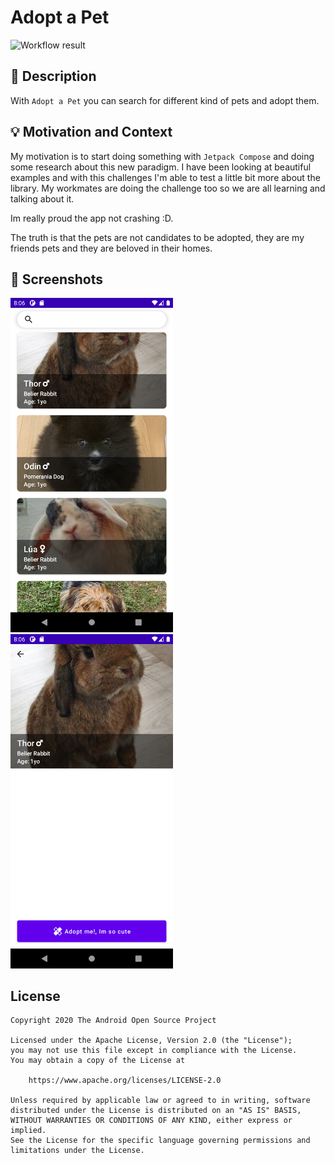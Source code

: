 # Adopt a Pet

<!--- Replace <OWNER> with your Github Username and <REPOSITORY> with the name of your repository. -->
<!--- You can find both of these in the url bar when you open your repository in github. -->
![Workflow result](https://github.com/SekthDroid/android-dev-challenge-week-1/workflows/Check/badge.svg)


## :scroll: Description
<!--- Describe your app in one or two sentences -->
With `Adopt a Pet` you can search for different kind of pets and adopt them.

## :bulb: Motivation and Context
<!--- Optionally point readers to interesting parts of your submission. -->
My motivation is to start doing something with `Jetpack Compose` and doing some research about this new paradigm. I have been looking at beautiful examples and with this challenges I'm able to test a little bit more about the library.
My workmates are doing the challenge too so we are all learning and talking about it.

<!--- What are you especially proud of? -->
Im really proud the app not crashing :D.

The truth is that the pets are not candidates to be adopted, they are my friends pets and they are beloved in their homes.

## :camera_flash: Screenshots
<!-- You can add more screenshots here if you like -->
<img src="/results/screenshot_1.png" width="260">&emsp;<img src="/results/screenshot_2.png" width="260">

## License
```
Copyright 2020 The Android Open Source Project

Licensed under the Apache License, Version 2.0 (the "License");
you may not use this file except in compliance with the License.
You may obtain a copy of the License at

    https://www.apache.org/licenses/LICENSE-2.0

Unless required by applicable law or agreed to in writing, software
distributed under the License is distributed on an "AS IS" BASIS,
WITHOUT WARRANTIES OR CONDITIONS OF ANY KIND, either express or implied.
See the License for the specific language governing permissions and
limitations under the License.
```